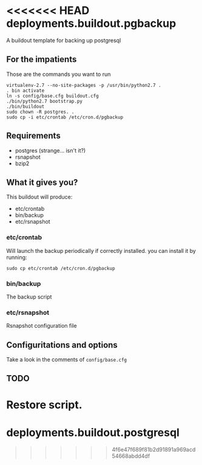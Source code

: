 <<<<<<< HEAD
deployments.buildout.pgbackup
=============================

A buildout template for backing up postgresql

For the impatients
------------------
Those are the commands you want to run
```
virtualenv-2.7 --no-site-packages -p /usr/bin/python2.7 .
. bin activate
ln -s config/base.cfg buildout.cfg
./bin/python2.7 bootstrap.py
./bin/buildout
sudo chown -R postgres. .
sudo cp -i etc/crontab /etc/cron.d/pgbackup
```

Requirements
------------
 - postgres (strange... isn't it?)
 - rsnapshot
 - bzip2

What it gives you?
------------------
This buildout will produce:
 - etc/crontab 
 - bin/backup
 - etc/rsnapshot

### etc/crontab ###
Will launch the backup periodically if correctly installed.
you can install it by running:
```
sudo cp etc/crontab /etc/cron.d/pgbackup
```
### bin/backup ###
The backup script

### etc/rsnapshot ###
Rsnapshot configuration file

Configuritations and options
----------------------------
Take a look in the comments of `config/base.cfg`

TODO
----
Restore script.
=======
deployments.buildout.postgresql
===============================
>>>>>>> 4f6e47f689f81b2d91891a969acd54668abdd4df
